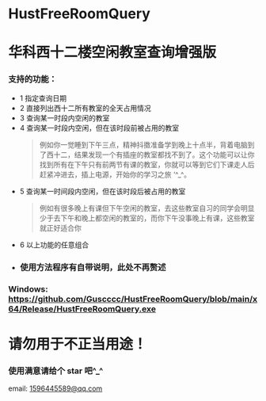 # HustFreeRoomQuery

# 华科西十二楼空闲教室查询增强版

### 支持的功能：

- 1 指定查询日期
- 2 直接列出西十二所有教室的全天占用情况
- 3 查询某一时段内空闲的教室
- 4 查询某一时段内空闲，但在该时段前被占用的教室
  > 例如你一觉睡到下午三点，精神抖擞准备学到晚上十点半，背着电脑到了西十二，结果发现一个有插座的教室都找不到了。这个功能可以让你找到所有在下午只有前两节有课的教室，你就可以等到它们下课走人后赶紧冲进去，插上电源，开始你的学习之旅 ‘^\_^。
- 5 查询某一时间段内空闲，但在该时段后被占用的教室
  > 例如有很多晚上有课但下午空闲的教室，去这些教室自习的同学会明显少于去下午和晚上都空闲的教室的，而你下午没事晚上有课，这些教室就正好适合你
- 6 以上功能的任意组合
- ### 使用方法程序有自带说明，此处不再赘述

### Windows: https://github.com/Guscccc/HustFreeRoomQuery/blob/main/x64/Release/HustFreeRoomQuery.exe

# 请勿用于不正当用途！

### 使用满意请给个 star 吧^\_^

email: 1596445589@qq.com
